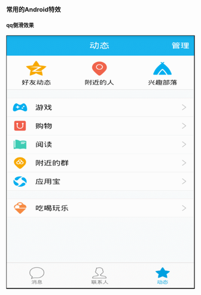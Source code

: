 ### 常用的Android特效
#### qq侧滑效果

![enter description here][1]


  [1]: ./images/qq%E4%BE%A7%E6%BB%91%E6%95%88%E6%9E%9C.gif "qq侧滑效果"
